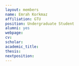 ```yaml
---
layout: members
name: Emrah	Korkmaz
affiliation: GTU
position: Undergraduate Student
alumni: yes
webpage:
cv:
scholar:
academic_title:
thesis:
nextposition:
---
```

